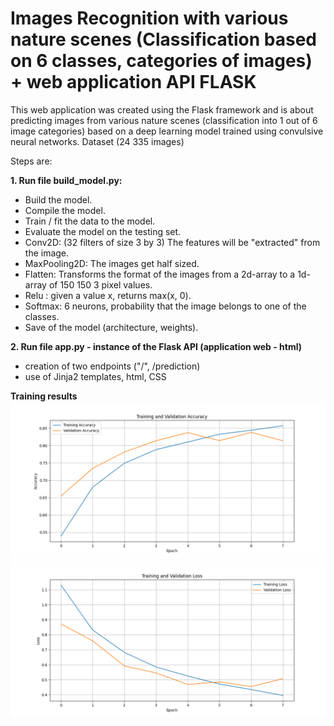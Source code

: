 # Images Recognition with various nature scenes (Classification based on 6 classes, categories of images) + web application API FLASK
This web application was created using the Flask framework and is about predicting images from 
various nature scenes (classification into 1 out of 6 image categories) based on a deep learning model trained using convulsive neural networks.
Dataset (24 335 images)

Steps are:

<b>1. Run file build_model.py:</b>
+ Build the model.
+ Compile the model.
+ Train / fit the data to the model.
+ Evaluate the model on the testing set.
+ Conv2D: (32 filters of size 3 by 3) The features will be "extracted" from the image.
+ MaxPooling2D: The images get half sized.
+ Flatten: Transforms the format of the images from a 2d-array to a 1d-array of 150 150 3 pixel values.
+ Relu : given a value x, returns max(x, 0).
+ Softmax: 6 neurons, probability that the image belongs to one of the classes.
+ Save of the model (architecture, weights).

<b>2. Run file app.py - instance of the Flask API (application web - html)</b>
+ creation of two endpoints ("/", /prediction) 
+ use of Jinja2 templates, html, CSS

<b>Training results</b>
<img src ="/static/Evaluate/Training_Validation_Accuracy.png">
<img src ="/static/Evaluate/Training_Validation_Loss.png">